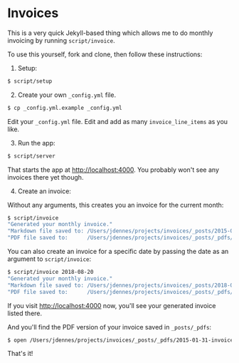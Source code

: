 # Invoices

This is a very quick Jekyll-based thing which allows me to do monthly invoicing by running `script/invoice`.

To use this yourself, fork and clone, then follow these instructions:

1. Setup:

  ```sh
  $ script/setup
  ```

2. Create your own `_config.yml` file.

  ```sh
  $ cp _config.yml.example _config.yml
  ```

  Edit your `_config.yml` file. Edit and add as many `invoice_line_items` as you like.

3. Run the app:

  ```sh
  $ script/server
  ```

  That starts the app at [http://localhost:4000](http://localhost:4000). You probably won't see any invoices there yet though.

4. Create an invoice:

  Without any arguments, this creates you an invoice for the current month:

  ```sh
  $ script/invoice
  "Generated your monthly invoice."
  "Markdown file saved to: /Users/jdennes/projects/invoices/_posts/2015-01-31-invoice.markdown"
  "PDF file saved to:      /Users/jdennes/projects/invoices/_posts/_pdfs/2015-01-31-invoice.pdf"
  ```

  You can also create an invoice for a specific date by passing the date as an argument to `script/invoice`:

  ```sh
  $ script/invoice 2018-08-20
  "Generated your monthly invoice."
  "Markdown file saved to: /Users/jdennes/projects/invoices/_posts/2018-08-20-invoice.markdown"
  "PDF file saved to:      /Users/jdennes/projects/invoices/_posts/_pdfs/2018-08-20-invoice.pdf"
  ```

  If you visit [http://localhost:4000](http://localhost:4000) now, you'll see your generated invoice listed there.

  And you'll find the PDF version of your invoice saved in `_posts/_pdfs`:

  ```sh
  $ open /Users/jdennes/projects/invoices/_posts/_pdfs/2015-01-31-invoice.pdf
  ```

That's it!
